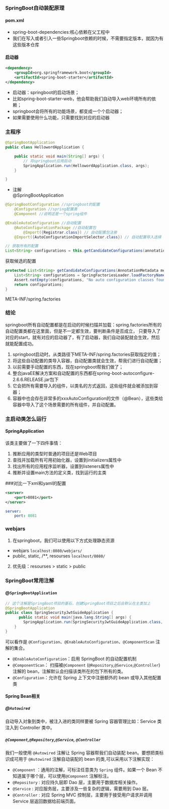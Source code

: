 ### SpringBoot自动装配原理

#### pom.xml
+ spring-boot-dependencies:核心依赖在父工程中
+ 我们在写入或者引入一些Springboot依赖的时候，不需要指定版本，就因为有这些版本仓库

#### 启动器
```xml
<dependency>
    <groupId>org.springframework.boot</groupId>
    <artifactId>spring-boot-starter</artifactId>
</dependency>
```
+ 启动器：springboot的启动场景；
+ 比如spring-boot-starter-web，他会帮助我们自动导入web环境所有的依赖；
+ springboot会将所有的功能场景，都变成一个个启动器；
+ 如果需要使用什么功能，只需要找到对应的启动器

### 主程序
```java
@SpringBootApplication
public class HellowordApplication {

    public static void main(String[] args) {
        // 将springboot应用启动
        SpringApplication.run(HellowordApplication.class, args);
    }

}
```
+ 注解  
@SpringBootApplication
```java
@SpringBootConfiguration //springboot的配置
    @Configuration //spring配置类
    @Component //说明这是一个spring组件

@EnableAutoConfiguration //自动配置
    @AutoConfigurationPackage //自动配置包
        @Import({Registrar.class}) // 自动配置包注册
    @Import({AutoConfigurationImportSelector.class}) // 自动配置导入选择

// 获取所有的配置
List<String> configurations = this.getCandidateConfigurations(annotationMetadata, attributes);
```

获取候选的配置
```java
protected List<String> getCandidateConfigurations(AnnotationMetadata metadata, AnnotationAttributes attributes) {
    List<String> configurations = SpringFactoriesLoader.loadFactoryNames(this.getSpringFactoriesLoaderFactoryClass(), this.getBeanClassLoader());
    Assert.notEmpty(configurations, "No auto configuration classes found in META-INF/spring.factories. If you are using a custom packaging, make sure that file is correct.");
    return configurations;
}
```
META-INF/spring.factories


### 结论
springboot所有自动配置都是在启动的时候扫描并加载：spring.factories所有的自动配置类都在这里面，但是不一定都生效，要判断条件是否成立，
只要导入了对应的start，就有对应的启动器了，有了启动器，我们自动装配就会生效，然后就能配置成功。
1. springboot启动时。从类路径下META-INF/spring.factories获取指定的值；
2. 将这些自动配置的类导入容器，自动配置类就会生效，帮我们进行自动配置；
3. 以前需要手动配置的东西，现在springboot帮我们做了；
4. 整合javaEE解决方案和自动配置的东西都在spring-boot-autoconfigure-2.6.6.RELEASE.jar包下
5. 它会把所有需要导入的组件，以类名的方式返回，这些组件就会被添加到容器；
6. 容器中也会存在非常多的xxxAutoConfiguration的文件（@Bean），这些类给容器中导入了这个场景需要的所有组件，并自动配置。

### 主启动类怎么运行
#### SpringApplication
该类主要做了一下四件事情：
1. 推断应用的类型时普通的项目还是Web项目
2. 查找并加载所有可用初始化器，设置到initializers属性中
3. 找出所有的应用程序监听器，设置到listeners属性中
4. 推断并设置main方法的定义类，找到运行的主类

###对比一下xml和yaml的配置

```xml
<server>
    <port>8081</port>
</server>
```
```yaml
server:
    port: 8081
```

### webjars
1. 在springboot，我们可以使用以下方式处理静态资源
+ webjars    `localhost:8080/webjars/`
+ public, static, /**, resourses   `localhost/8080/`
2. 优先级：resourses > static > public

### SpringBoot常用注解

#### @`SpringBootApplication`

```java
// 这个注解是SpringBoot项目的基石，创建SpringBoot项目之后会默认在主类加上
@SpringBootApplication
public class SpringSecurityJwtGuideApplication {
      public static void main(java.lang.String[] args) {
        SpringApplication.run(SpringSecurityJwtGuideApplication.class, args);
    }
}
```

可以看作是 `@Configuration`、`@EnableAutoConfiguration`、`@ComponentScan` 注解的集合。

- `@EnableAutoConfiguration`：启用 SpringBoot 的自动配置机制
- `@ComponentScan`： 扫描被`@Component` (`@Repository`,`@Service`,`@Controller`)注解的 bean，注解默认会扫描该类所在的包下所有的类。
- `@Configuration`：允许在 Spring 上下文中注册额外的 bean 或导入其他配置类

#### Spring Bean相关

##### @`Autowired`

自动导入对象到类中，被注入进的类同样要被 Spring 容器管理比如：Service 类注入到 Controller 类中。

##### `@Component`,`@Repository`,`@Service`, `@Controller`

我们一般使用 `@Autowired` 注解让 Spring 容器帮我们自动装配 bean。要想把类标识成可用于 `@Autowired` 注解自动装配的 bean 的类,可以采用以下注解实现：

- `@Component` ：通用的注解，可标注任意类为 `Spring` 组件。如果一个 Bean 不知道属于哪个层，可以使用`@Component` 注解标注。
- `@Repository` : 对应持久层即 Dao 层，主要用于数据库相关操作。
- `@Service` : 对应服务层，主要涉及一些复杂的逻辑，需要用到 Dao 层。
- `@Controller` : 对应 Spring MVC 控制层，主要用于接受用户请求并调用 Service 层返回数据给前端页面。
